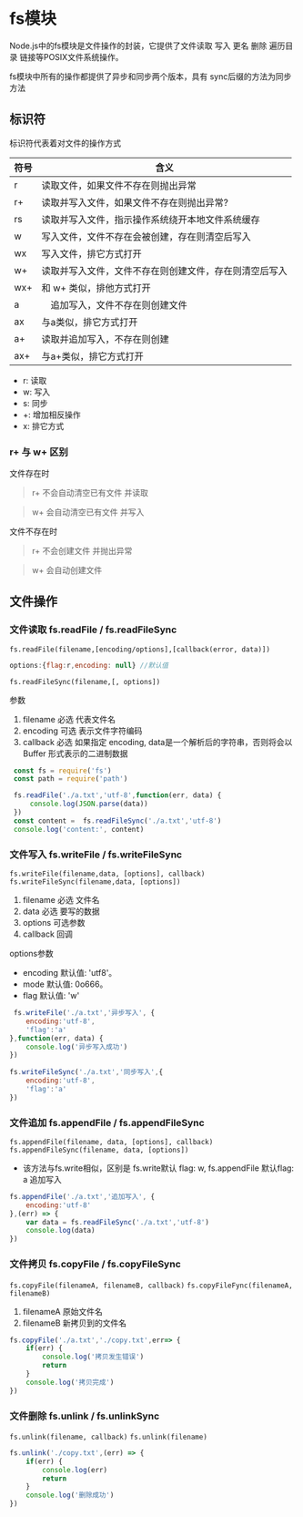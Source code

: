 # fs模块

Node.js中的fs模块是文件操作的封装，它提供了文件读取 写入 更名 删除 遍历目录 链接等POSIX文件系统操作。

fs模块中所有的操作都提供了异步和同步两个版本，具有 sync后缀的方法为同步方法

## 标识符

标识符代表着对文件的操作方式

符号  |	含义
---|---
r | 读取文件，如果文件不存在则抛出异常
r+ | 读取并写入文件，如果文件不存在则抛出异常?
rs | 读取并写入文件，指示操作系统绕开本地文件系统缓存
w | 写入文件，文件不存在会被创建，存在则清空后写入
wx | 写入文件，排它方式打开
w+ | 	读取并写入文件，文件不存在则创建文件，存在则清空后写入
wx+ | 和 w+ 类似，排他方式打开
a |　追加写入，文件不存在则创建文件
ax | 与a类似，排它方式打开
a+ | 读取并追加写入，不存在则创建
ax+ | 与a+类似，排它方式打开

- r: 读取
- w: 写入
- s: 同步
- +: 增加相反操作
- x: 排它方式

### r+ 与 w+ 区别

文件存在时

> r+ 不会自动清空已有文件 并读取

> w+ 会自动清空已有文件 并写入

文件不存在时

> r+ 不会创建文件 并抛出异常

> w+ 会自动创建文件

## 文件操作

### 文件读取 fs.readFile / fs.readFileSync

`fs.readFile(filename,[encoding/options],[callback(error, data)])`
```js
options:{flag:r,encoding: null} //默认值
```
`fs.readFileSync(filename,[, options])`

参数

1. filename 必选 代表文件名
2. encoding 可选 表示文件字符编码
3. callback 必选 如果指定 encoding, data是一个解析后的字符串，否则将会以 Buffer 形式表示的二进制数据

```js
 const fs = require('fs')
 const path = require('path')

 fs.readFile('./a.txt','utf-8',function(err, data) {
     console.log(JSON.parse(data))
 })
 const content =  fs.readFileSync('./a.txt','utf-8')
 console.log('content:', content)
```

### 文件写入 fs.writeFile / fs.writeFileSync
`fs.writeFile(filename,data, [options], callback)`
`fs.writeFileSync(filename,data, [options])`
1. filename 必选 文件名
2. data 必选 要写的数据
3. options 可选参数
4. callback 回调

options参数

- encoding 默认值: 'utf8'。
- mode <integer> 默认值: 0o666。
- flag <string>  默认值: 'w'
```js
 fs.writeFile('./a.txt','异步写入', {
    encoding:'utf-8',
    'flag':'a'
},function(err, data) {
    console.log('异步写入成功')
})
 
fs.writeFileSync('./a.txt','同步写入',{
    encoding:'utf-8',
    'flag':'a'
})

```


### 文件追加 fs.appendFile / fs.appendFileSync
`fs.appendFile(filename, data, [options], callback)`
`fs.appendFileSync(filename, data, [options])`
- 该方法与fs.write相似，区别是 fs.write默认 flag: w, fs.appendFile 默认flag: a 追加写入
```js
fs.appendFile('./a.txt','追加写入', {
    encoding:'utf-8'
},(err) => {
    var data = fs.readFileSync('./a.txt','utf-8')
    console.log(data)
})
```

### 文件拷贝 fs.copyFile / fs.copyFileSync
`fs.copyFile(filenameA, filenameB, callback)`
`fs.copyFileFync(filenameA, filenameB)`
1. filenameA 原始文件名
2. filenameB 新拷贝到的文件名
```js
fs.copyFile('./a.txt','./copy.txt',err=> {
    if(err) {
        console.log('拷贝发生错误')
        return
    }
    console.log('拷贝完成')
})
```
### 文件删除 fs.unlink / fs.unlinkSync
`fs.unlink(filename, callback)`
`fs.unlink(filename)`
```js
fs.unlink('./copy.txt',(err) => {
    if(err) {
        console.log(err)
        return
    }
    console.log('删除成功')
})
```